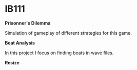 # IB111

<b>Prisonner's Dilemma</b>

Simulation of gameplay of different strategies for this game. 

<b>Beat Analysis</b>

In this project I focus on finding beats in wave files. 

<b>Resize</b>



